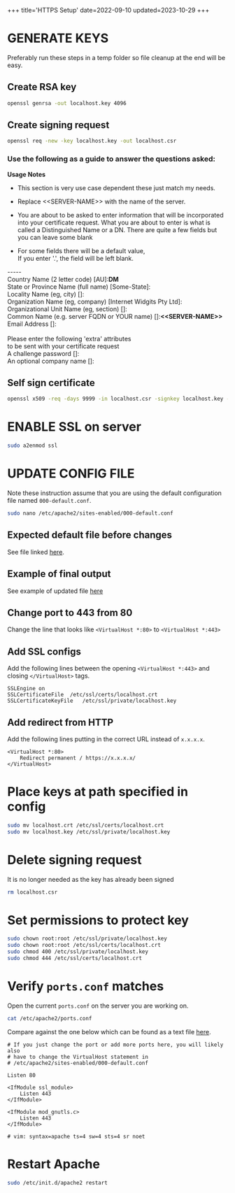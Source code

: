 +++
title='HTTPS Setup'
date=2022-09-10
updated=2023-10-29
+++

# GENERATE KEYS

Preferably run these steps in a temp folder so file cleanup at the end will be easy.

## Create RSA key

```sh
openssl genrsa -out localhost.key 4096
```

## Create signing request

```sh
openssl req -new -key localhost.key -out localhost.csr
```

### Use the following as a guide to answer the questions asked:

**Usage Notes**

- This section is very use case dependent these just match my needs.

- Replace \<\<SERVER-NAME\>\> with the name of the server.

- You are about to be asked to enter information that will be incorporated into your certificate request.
  What you are about to enter is what is called a Distinguished Name or a DN.
  There are quite a few fields but you can leave some blank
- For some fields there will be a default value,\
  If you enter '.', the field will be left blank.

-----\
Country Name (2 letter code) [AU]:**DM**\
State or Province Name (full name) [Some-State]:\
Locality Name (eg, city) []:\
Organization Name (eg, company) [Internet Widgits Pty Ltd]:\
Organizational Unit Name (eg, section) []:\
Common Name (e.g. server FQDN or YOUR name) []:**\<\<SERVER-NAME\>\>**\
Email Address []:\
\
Please enter the following 'extra' attributes\
to be sent with your certificate request\
A challenge password []:\
An optional company name []:

## Self sign certificate

```sh
openssl x509 -req -days 9999 -in localhost.csr -signkey localhost.key -out localhost.crt
```

# ENABLE SSL on server

```sh
sudo a2enmod ssl
```

# UPDATE CONFIG FILE

Note these instruction assume that you are using the default configuration file named `000-default.conf`.

```sh
sudo nano /etc/apache2/sites-enabled/000-default.conf
```

## Expected default file before changes

See file linked [here](org/000-default.conf).

## Example of final output

See example of updated file [here](after/000-default.conf)

## Change port to 443 from 80

Change the line that looks like `<VirtualHost *:80>` to `<VirtualHost *:443>`

## Add SSL configs

Add the following lines between the opening `<VirtualHost *:443>` and closing `</VirtualHost>` tags.

```
SSLEngine on
SSLCertificateFile	/etc/ssl/certs/localhost.crt
SSLCertificateKeyFile	/etc/ssl/private/localhost.key
```

## Add redirect from HTTP

Add the following lines putting in the correct URL instead of `x.x.x.x`.

```
<VirtualHost *:80>
	Redirect permanent / https://x.x.x.x/
</VirtualHost>
```

# Place keys at path specified in config

```sh
sudo mv localhost.crt /etc/ssl/certs/localhost.crt
sudo mv localhost.key /etc/ssl/private/localhost.key
```

# Delete signing request

It is no longer needed as the key has already been signed

```sh
rm localhost.csr
```

# Set permissions to protect key

```sh
sudo chown root:root /etc/ssl/private/localhost.key
sudo chown root:root /etc/ssl/certs/localhost.crt
sudo chmod 400 /etc/ssl/private/localhost.key
sudo chmod 444 /etc/ssl/certs/localhost.crt
```

# Verify `ports.conf` matches

Open the current `ports.conf` on the server you are working on.

```sh
cat /etc/apache2/ports.conf
```

Compare against the one below which can be found as a text file [here](ports.conf).

```
# If you just change the port or add more ports here, you will likely also
# have to change the VirtualHost statement in
# /etc/apache2/sites-enabled/000-default.conf

Listen 80

<IfModule ssl_module>
	Listen 443
</IfModule>

<IfModule mod_gnutls.c>
	Listen 443
</IfModule>

# vim: syntax=apache ts=4 sw=4 sts=4 sr noet
```

# Restart Apache

```sh
sudo /etc/init.d/apache2 restart
```
